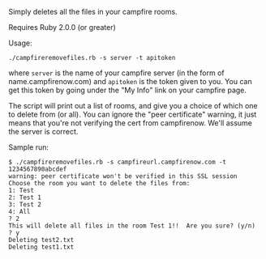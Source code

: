 Simply deletes all the files in your campfire rooms.

Requires Ruby 2.0.0 (or greater)

Usage:

	./campfireremovefiles.rb -s server -t apitoken

where `server` is the name of your campfire server (in the form of name.campfirenow.com) and `apitoken` is the token given to you.  You can get this token by going under the "My Info" link on your campfire page.

The script will print out a list of rooms, and give you a choice of which one to delete from (or all). You can ignore the "peer certificate" warning, it just means that you're not verifying the cert from campfirenow. We'll assume the server is correct.

Sample run:

    $ ./campfireremovefiles.rb -s campfireurl.campfirenow.com -t 1234567890abcdef
    warning: peer certificate won't be verified in this SSL session
	Choose the room you want to delete the files from: 
	1: Test
	2: Test 1
	3: Test 2
	4: All
	? 2
	This will delete all files in the room Test 1!!  Are you sure? (y/n)
	? y
	Deleting test2.txt
	Deleting test1.txt
